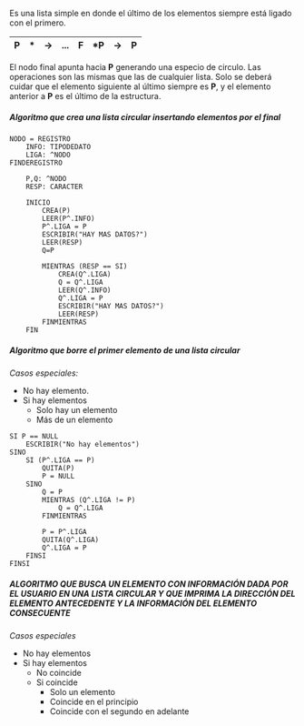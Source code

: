 Es una lista simple en donde el último de los elementos siempre está ligado con el primero. 

|P| \*|-> | ...| F| \*P|->| P|
|-| -|-|-|-|-|-|-|
El nodo final apunta hacia **P** generando una especio de circulo. 
Las operaciones son las mismas que las de cualquier lista. Solo se deberá cuidar que el elemento siguiente al último siempre es **P**, y el elemento anterior a **P** es el último de la estructura.
##### Algoritmo que crea una lista circular insertando elementos por el final

```
NODO = REGISTRO
	INFO: TIPODEDATO
	LIGA: ^NODO
FINDEREGISTRO 

	P,Q: ^NODO
	RESP: CARACTER

	INICIO
		CREA(P)
		LEER(P^.INFO)
		P^.LIGA = P
		ESCRIBIR("HAY MAS DATOS?")
		LEER(RESP)
		Q=P

		MIENTRAS (RESP == SI)
			CREA(Q^.LIGA)
			Q = Q^.LIGA
			LEER(Q^.INFO)
			Q^.LIGA = P
			ESCRIBIR("HAY MAS DATOS?")
			LEER(RESP)
		FINMIENTRAS
	FIN
```

##### Algoritmo que borre el primer elemento de una lista circular
*Casos especiales:*
- No hay elemento.
- Si hay elementos
	- Solo hay un elemento
	- Más de un elemento

```
SI P == NULL
	ESCRIBIR("No hay elementos")
SINO
	SI (P^.LIGA == P)
		QUITA(P)
		P = NULL
	SINO
		Q = P
		MIENTRAS (Q^.LIGA != P)
			Q = Q^.LIGA
		FINMIENTRAS
		
		P = P^.LIGA
		QUITA(Q^.LIGA)
		Q^.LIGA = P
	FINSI
FINSI 
```

##### ALGORITMO QUE BUSCA UN ELEMENTO CON INFORMACIÓN DADA POR EL USUARIO EN UNA LISTA CIRCULAR Y QUE IMPRIMA LA DIRECCIÓN DEL ELEMENTO ANTECEDENTE Y LA INFORMACIÓN DEL ELEMENTO CONSECUENTE

*Casos especiales*
- No hay elementos
- Si hay elementos
	- No coincide
	- Si coincide
		- Solo un elemento
		- Coincide en el principio
		- Coincide con el segundo en adelante